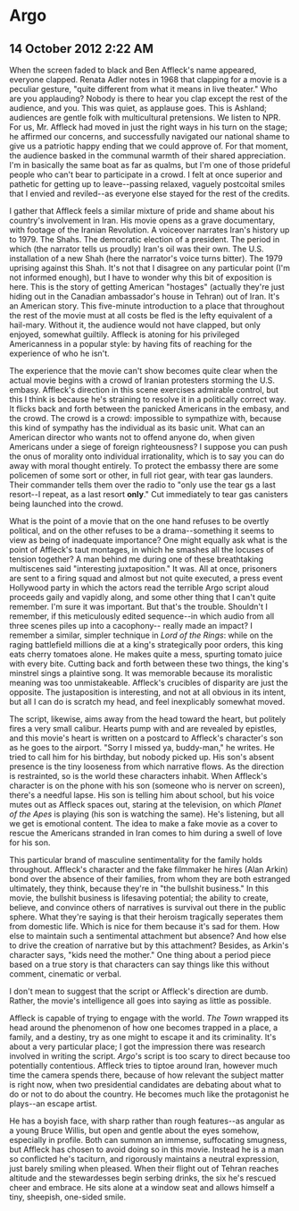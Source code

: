 # Argo
## 14 October 2012 2:22 AM

When the screen faded to black and Ben Affleck's name appeared, everyone clapped. Renata Adler notes in 1968 that clapping for a movie is a peculiar gesture, "quite different from what it means in live theater." Who are you applauding? Nobody is there to hear you clap except the rest of the audience, and you. This was quiet, as applause goes. This is Ashland; audiences are gentle folk with multicultural pretensions. We listen to NPR. For us, Mr. Affleck had moved in just the right ways in his turn on the stage; he affirmed our concerns, and successfully navigated our national shame to give us a patriotic happy ending that we could approve of. For that moment, the audience basked in the communal warmth of their shared appreciation. I'm in basically the same boat as far as qualms, but I'm one of those prideful people who can't bear to participate in a crowd. I felt at once superior and pathetic for getting up to leave--passing relaxed, vaguely postcoital smiles that I envied and reviled--as everyone else stayed for the rest of the credits.

I gather that Affleck feels a similar mixture of pride and shame about his country's involvement in Iran. His movie opens as a grave documentary, with footage of the Iranian Revolution. A voiceover narrates Iran's history up to 1979. The Shahs. The democratic election of a president. The period in which (the narrator tells us proudly) Iran's oil was their own. The U.S. installation of a new Shah (here the narrator's voice turns bitter). The 1979 uprising against this Shah. It's not that I disagree on any particular point (I'm not informed enough), but I have to wonder why this bit of exposition is here. This is the story of getting American "hostages" (actually they're just hiding out in the Canadian ambassador's house in Tehran) out of Iran. It's an American story. This five-minute introduction to a place that throughout the rest of the movie must at all costs be fled is the lefty equivalent of a hail-mary. Without it, the audience would not have clapped, but only enjoyed, somewhat guiltily. Affleck is atoning for his privileged Americanness in a popular style: by having fits of reaching for the experience of who he isn't.

The experience that the movie can't show becomes quite clear when the actual movie begins with a crowd of Iranian protesters storming the U.S. embasy. Affleck's direction in this scene exercises admirable control, but this I think is because he's straining to resolve it in a politically correct way. It flicks back and forth between the panicked Americans in the embasy, and the crowd. The crowd is a crowd: impossible to sympathize with, because this kind of sympathy has the individual as its basic unit. What can an American director who wants not to offend anyone do, when given Americans under a siege of foreign righteousness? I suppose you can push the onus of morality onto individual irrationality, which is to say you can do away with moral thought entirely. To protect the embassy there are some policemen of some sort or other, in full riot gear, with tear gas launders. Their commander tells them over the radio to "only use the tear gs a last resort--I repeat, as a last resort **only**." Cut immediately to tear gas canisters being launched into the crowd.

What is the point of a movie that on the one hand refuses to be overtly political, and on the other refuses to be a drama--something it seems to view as being of inadequate importance? One might equally ask what is the point of Affleck's taut montages, in which he smashes all the locuses of tension together? A man behind me during one of these breathtaking multiscenes said "interesting juxtaposition." It was. All at once, prisoners are sent to a firing squad and almost but not quite executed, a press event Hollywood party in which the actors read the terrible Argo script aloud proceeds gaily and vapidly along, and some other thing that I can't quite remember. I'm sure it was important. But that's the trouble. Shouldn't I remember, if this meticulously edited sequence--in which audio from all three scenes piles up into a cacophony-- really made an impact? I remember a similar, simpler technique in _Lord of the Rings_: while on the raging battlefield millions die at a king's strategically poor orders, this king eats cherry tomatoes alone. He makes quite a mess, spurting tomato juice with every bite. Cutting back and forth between these two things, the king's minstrel sings a plaintive song. It was memorable because its moralistic meaning was too unmistakeable. Affleck's crucibles of disparity are just the opposite. The justaposition is interesting, and not at all obvious in its intent, but all I can do is scratch my head, and feel inexplicably somewhat moved.

The script, likewise, aims away from the head toward the heart, but politely fires a very small calibur. Hearts pump with and are revealed by epistles, and this movie's heart is written on a postcard to Affleck's character's son as he goes to the airport. "Sorry I missed ya, buddy-man," he writes. He tried to call him for his birthday, but nobody picked up. His son's absent presence is the tiny looseness from which narrative flows. As the direction is restrainted, so is the world these characters inhabit. When Affleck's character is on the phone with his son (someone who is nerver on screen), there's a needful lapse. His son is telling him about school, but his voice mutes out as Affleck spaces out, staring at the television, on which _Planet of the Apes_ is playing (his son is watching the same). He's listening, but all we get is emotional content. The idea to make a fake movie as a cover to rescue the Americans stranded in Iran comes to him during a swell of love for his son.

This particular brand of masculine sentimentality for the family holds throughout. Affleck's character and the fake filmmaker he hires (Alan Arkin) bond over the absence of their families, from whom they are both estranged ultimately, they think, because they're in "the bullshit business." In this movie, the bullshit business is lifesaving potential; the ability to create, believe, and convince others of narratives is survival out there in the public sphere. What they're saying is that their heroism tragically seperates them from domestic life. Which is nice for them because it's sad for them. How else to maintain such a sentimental attachment but absence? And how else to drive the creation of narrative but by this attachment? Besides, as Arkin's character says, "kids need the mother." One thing about a period piece based on a true story is that characters can say things like this without comment, cinematic or verbal.

I don't mean to suggest that the script or Affleck's direction are dumb. Rather, the movie's intelligence all goes into saying as little as possible.

Affleck is capable of trying to engage with the world. _The Town_ wrapped its head around the phenomenon of how one becomes trapped in a place, a family, and a destiny, try as one might to escape it and its criminality. It's about a very particular place; I got the impression there was research involved in writing the script. _Argo_'s script is too scary to direct because too potentially contentious. Affleck tries to tiptoe around Iran, however much time the camera spends there, because of how relevant the subject matter is right now, when two presidential candidates are debating about what to do or not to do about the country. He becomes much like the protagonist he plays--an escape artist.

He has a boyish face, with sharp rather than rough features--as angular as a young Bruce Willis, but open and gentle about the eyes somehow, especially in profile. Both can summon an immense, suffocating smugness, but Affleck has chosen to avoid doing so in this movie. Instead he is a man so conflicted he's taciturn, and rigorously maintains a neutral expression, just barely smiling when pleased. When their flight out of Tehran reaches altitude and the stewardesses begin serbing drinks, the six he's rescued cheer and embrace. He sits alone at a window seat and allows himself a tiny, sheepish, one-sided smile.